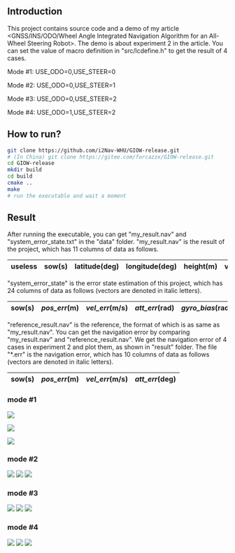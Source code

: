 ## Introduction

This project contains source code and a demo of my article <GNSS/INS/ODO/Wheel Angle Integrated Navigation Algorithm for an All-Wheel Steering Robot>. The demo is about experiment 2 in the article. You can set the value of macro definition in "src/lcdefine.h" to get the result of 4 cases.

Mode #1: USE_ODO=0,USE_STEER=0

Mode #2: USE_ODO=0,USE_STEER=1

Mode #3: USE_ODO=0,USE_STEER=2

Mode #4: USE_ODO=1,USE_STEER=2



## How to run?

```bash
git clone https://github.com/i2Nav-WHU/GIOW-release.git
# (In China) git clone https://gitee.com/forcazzx/GIOW-release.git
cd GIOW-release
mkdir build
cd build
cmake ..
make
# run the executable and wait a moment
```



## Result

After running the executable, you can get "my_result.nav" and "system_error_state.txt" in the "data" folder. "my_result.nav" is the result of the project, which has 11 columns of data as follows.

| useless | sow(s) | latitude(deg) | longitude(deg) | height(m) | vel_north(m/s) | vel_east(m/s) | vel_down(m/s) | roll(deg) | pitch(deg) | yaw(deg) |
| ------- | ------ | ------------- | -------------- | --------- | -------------- | ------------- | ------------- | --------- | ---------- | -------- |

"system_error_state" is the error state estimation of this project, which has 24 columns of data as follows (vectors are denoted in italic letters).

| sow(s) | *pos_err*(m) | *vel_err*(m/s) | *att_err*(rad) | *gyro_bias*(rad/s) | *gyro_scale_factor* | *acce_bias*(m/s^2) | *acce_scale_factor* | odo_scale_factor | wheel_angle_err(deg) |
| ------ | -------------- | ---------------- | ---------------- | -------------------- | --------------------- | -------------------- | --------------------- | ---------------- | -------------------- |

"reference_result.nav" is the reference, the format of which is as same as "my_result.nav". You can get the navigation error by comparing "my_result.nav" and "reference_result.nav". We get the navigation error of 4 cases in experiment 2 and plot them, as shown in "result" folder. The file "*.err" is the navigation error, which has 10 columns of data as follows (vectors are denoted in italic letters).

| sow(s) | *pos_err*(m) | *vel_err*(m/s) | *att_err*(deg) |
| ------ | ------------ | -------------- | -------------- |

### mode #1

![](result/mode1/poserr.png)

![](result/mode1/velerr.png)

![](result/mode1/atterr.png)

### mode #2

![](result/mode2/poserr.png)
![](result/mode2/velerr.png)
![](result/mode2/atterr.png)

### mode #3

![](result/mode3/poserr.png)
![](result/mode3/velerr.png)
![](result/mode3/atterr.png)

### mode #4

![](result/mode4/poserr.png)
![](result/mode4/velerr.png)
![](result/mode4/atterr.png)
